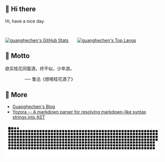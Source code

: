 ## 👋 Hi there 

Hi, have a nice day.

<br />

<!-- ![](https://komarev.com/ghpvc/?username=guanghechen&color=green) -->

[![guanghechen's GitHub Stats][GITHUB_STATS_SRC]][GITHUB_PROFILE]
&nbsp;&nbsp;&nbsp;&nbsp;&nbsp;
[![guanghechen's Top Langs][GITHUB_LANG_SRC]][GITHUB_PROFILE]

<!--
## Repositories

[![yozora][GITHUB_CARD_YOZORA]][GITHUB_REPO_YOZORA]

[![yozora-react][GITHUB_CARD_YOZORA_REACT]][GITHUB_REPO_YOZORA_REACT]

[![node-scaffolds][GITHUB_CARD_NODE_SCAFFOLDS]][GITHUB_REPO_NODE_SCAFFOLDS]
-->

## 🙈 Motto

欲买桂花同载酒，终不似，少年游。

&nbsp;&nbsp;&nbsp;&nbsp;&nbsp;&nbsp;&nbsp;&nbsp;&nbsp;&nbsp;&nbsp;&nbsp;&nbsp;&nbsp;&nbsp;
── 鲁迅《想喝桂花酒了》

## 💫 More

* [Guanghechen's Blog][BLOG_SRC]
* [Yozora -- A markdown parser for resolving markdown-like syntax strings into AST][GITHUB_REPO_YOZORA]


[GITHUB_PROFILE]: https://github.com/guanghechen
[GITHUB_REPO_NODE_SCAFFOLDS]: https://github.com/guanghechen/node-scaffolds
[GITHUB_CARD_NODE_SCAFFOLDS]: https://github-readme-stats.vercel.app/api/pin/?username=guanghechen&repo=node-scaffolds
[GITHUB_REPO_YOZORA]: https://github.com/yozorajs/yozora 
[GITHUB_CARD_YOZORA]: https://github-readme-stats.vercel.app/api/pin/?username=yozorajs&repo=yozora
[GITHUB_REPO_YOZORA_REACT]: https://github.com/yozorajs/yozora-react
[GITHUB_CARD_YOZORA_REACT]: https://github-readme-stats.vercel.app/api/pin/?username=yozorajs&repo=yozora-react
[BLOG_SRC]: https://me.guanghechen.com/posts/

<!-- TODO use github-readme-stats instead of github-readme-stats-one-bice -->
[GITHUB_STATS_SRC]: https://github-readme-stats-one-bice.vercel.app/api?username=guanghechen&show_icons=true&include_all_commits=false&count_private=true&role=OWNER,COLLABORATOR
[GITHUB_LANG_SRC]: https://github-readme-stats-one-bice.vercel.app/api/top-langs/?username=guanghechen&layout=compact&exclude_repo=guanghechen.github.io,yozorajs.github.io,LittleClown.github.io,static-resources&hide=handlebars&role=OWNER,COLLABORATOR
[GITHUB_STATS_SRC0]: https://github-readme-stats.vercel.app/api?username=guanghechen&show_icons=true&include_all_commits=false&count_private=true&role=OWNER,COLLABORATOR
[GITHUB_LANG_SRC0]: https://github-readme-stats.vercel.app/api/top-langs/?username=guanghechen&layout=compact&exclude_repo=guanghechen.github.io,yozorajs.github.io,LittleClown.github.io,static-resources&hide=handlebars&role=OWNER,COLLABORATOR

![github contribution snake animation](https://github.com/guanghechen/guanghechen/blob/public/github-contribution-snake.svg)
